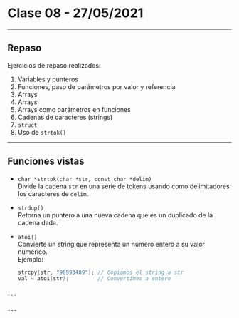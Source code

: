 # Clase 08 - 27/05/2021

---

## Repaso

Ejercicios de repaso realizados:

1. Variables y punteros  
2. Funciones, paso de parámetros por valor y referencia  
3. Arrays  
4. Arrays  
5. Arrays como parámetros en funciones  
6. Cadenas de caracteres (strings)  
7. `struct`  
8. Uso de `strtok()`

---

## Funciones vistas

- `char *strtok(char *str, const char *delim)`  
  Divide la cadena `str` en una serie de tokens usando como delimitadores los caracteres de `delim`.

- `strdup()`  
  Retorna un puntero a una nueva cadena que es un duplicado de la cadena dada.

- `atoi()`  
  Convierte un string que representa un número entero a su valor numérico.  
  Ejemplo:  
  ```c
  strcpy(str, "98993489"); // Copiamos el string a str
  val = atoi(str);         // Convertimos a entero
````

```

---